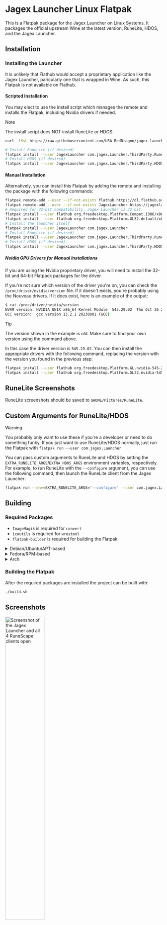 # Jagex Launcher Linux Flatpak

This is a Flatpak package for the Jagex Launcher on Linux Systems. It packages the official upstream Wine at the latest version, RuneLite, HDOS, and the Jagex Launcher.

## Installation

### Installing the Launcher

It is unlikely that Flathub would accept a proprietary application like the Jagex Launcher, paricularly one that is wrapped in Wine. As such, this Flatpak is not available on Flathub.

#### Scripted Installation

You may elect to use the install script which manages the remote and installs the Flatpak, including Nvidia drivers if needed.

> [!NOTE]  
> The install script does NOT install RuneLite or HDOS.

```bash
curl -fSsL https://raw.githubusercontent.com/USA-RedDragon/jagex-launcher-linux-flatpak/main/install.sh | bash

# Install RuneLite (if desired)
flatpak install --user JagexLauncher com.jagex.Launcher.ThirdParty.RuneLite
# Install HDOS (if desired)
flatpak install --user JagexLauncher com.jagex.Launcher.ThirdParty.HDOS
```

#### Manual Installation

Alternatively, you can install this Flatpak by adding the remote and installing the package with the following commands:

```bash
flatpak remote-add --user --if-not-exists flathub https://dl.flathub.org/repo/flathub.flatpakrepo
flatpak remote-add --user --if-not-exists JagexLauncher https://jagexlauncher.flatpak.mcswain.dev/JagexLauncher.flatpakrepo
# Required for 32-bit compatibility. Jagex Launcher is 32-bit.
flatpak install --user flathub org.freedesktop.Platform.Compat.i386/x86_64/23.08
flatpak install --user flathub org.freedesktop.Platform.GL32.default/x86_64/23.08
# Install the launcher itself
flatpak install --user JagexLauncher com.jagex.Launcher
# Install RuneLite (if desired)
flatpak install --user JagexLauncher com.jagex.Launcher.ThirdParty.RuneLite
# Install HDOS (if desired)
flatpak install --user JagexLauncher com.jagex.Launcher.ThirdParty.HDOS
```

##### Nvidia GPU Drivers for Manual Installations

If you are using the Nvidia proprietary driver, you will need to install the 32-bit and 64-bit Flatpack packages for the driver.

If you're not sure which version of the driver you're on, you can check the `/proc/driver/nvidia/version` file. If it doesn't exists, you're probably using the Nouveau drivers. If it does exist, here is an example of the output:

```bash
$ cat /proc/driver/nvidia/version
NVRM version: NVIDIA UNIX x86_64 Kernel Module  545.29.02  Thu Oct 26 21:21:38 UTC 2023
GCC version:  gcc version 13.2.1 20230801 (GCC)
```

> [!TIP]
> The version shown in the example is old. Make sure to find your own version using the command above.

In this case the driver version is `545.29.02`. You can then install the appropriate drivers with the following command, replacing the version with the version you found in the previous step:

```bash
flatpak install --user flathub org.freedesktop.Platform.GL.nvidia-545-29-02/x86_64
flatpak install --user flathub org.freedesktop.Platform.GL32.nvidia-545-29-02/x86_64
```

## RuneLite Screenshots

RuneLite screenshots should be saved to `$HOME/Pictures/RuneLite`.

## Custom Arguments for RuneLite/HDOS

> [!WARNING]  
> You probably only want to use these if you're a developer or need to do something funky.
> If you just want to use RuneLite/HDOS normally, just run the Flatpak with `flatpak run --user com.jagex.Launcher`

You can pass custom arguments to RuneLite and HDOS by setting the `EXTRA_RUNELITE_ARGS`/`EXTRA_HDOS_ARGS` environment variables, respectively. For example, to run RuneLite with the `--configure` argument, you can use the following command, then launch the RuneLite client from the Jagex Launcher:

```bash
flatpak run --env=EXTRA_RUNELITE_ARGS="--configure" --user com.jagex.Launcher
```

## Building

### Required Packages

- `ImageMagik` is required for `convert`
- `icoutils` is required for `wrestool`
- `flatpak-builder` is required for building the Flatpak

<details>
  <summary>Debian/Ubuntu/APT-based</summary>

```bash
sudo apt-get install -y \
    icoutils \
    imagemagick \
    flatpak-builder
```

</details>

<details>
  <summary>Fedora/RPM-based</summary>

```bash
sudo dnf install \
    icoutils \
    ImageMagick \
    flatpak-builder
```

</details>

<details>
  <summary>Arch</summary>

```bash
sudo pacman -S \
    icoutils \
    imagemagick \
    flatpak-builder
```

</details>

### Building the Flatpak

After the required packages are installed the project can be built with:

```bash
./build.sh
```

## Screenshots

<img width="50%" src="https://jagexlauncher.flatpak.mcswain.dev/screenshot.png" alt="Screenshot of the Jagex Launcher and all 4 RuneScape clients open"></img>

## Why no Alt1 Toolkit?

The Alt1 Toolkit uses child window rendering that isn't yet supported by Wine. See [this issue](https://bugs.winehq.org/show_bug.cgi?id=45277) for more information.

## Copyrighted Content

This repository contains zero content that is the intellectual property of Jagex.
